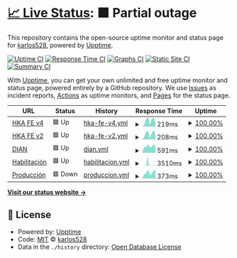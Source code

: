 # [📈 Live Status](https://karlos528.github.io/fe): <!--live status--> **🟧 Partial outage**

This repository contains the open-source uptime monitor and status page for [karlos528](https://karlos528.github.io/fe), powered by [Upptime](https://github.com/upptime/upptime).

[![Uptime CI](https://github.com/karlos528/fe/workflows/Uptime%20CI/badge.svg)](https://github.com/karlos528/fe/actions?query=workflow%3A%22Uptime+CI%22)
[![Response Time CI](https://github.com/karlos528/fe/workflows/Response%20Time%20CI/badge.svg)](https://github.com/karlos528/fe/actions?query=workflow%3A%22Response+Time+CI%22)
[![Graphs CI](https://github.com/karlos528/fe/workflows/Graphs%20CI/badge.svg)](https://github.com/karlos528/fe/actions?query=workflow%3A%22Graphs+CI%22)
[![Static Site CI](https://github.com/karlos528/fe/workflows/Static%20Site%20CI/badge.svg)](https://github.com/karlos528/fe/actions?query=workflow%3A%22Static+Site+CI%22)
[![Summary CI](https://github.com/karlos528/fe/workflows/Summary%20CI/badge.svg)](https://github.com/karlos528/fe/actions?query=workflow%3A%22Summary+CI%22)

With [Upptime](https://upptime.js.org), you can get your own unlimited and free uptime monitor and status page, powered entirely by a GitHub repository. We use [Issues](https://github.com/karlos528/fe/issues) as incident reports, [Actions](https://github.com/karlos528/fe/actions) as uptime monitors, and [Pages](https://karlos528.github.io/fe) for the status page.

<!--start: status pages-->
<!-- This summary is generated by Upptime (https://github.com/upptime/upptime) -->
<!-- Do not edit this manually, your changes will be overwritten -->
<!-- prettier-ignore -->
| URL | Status | History | Response Time | Uptime |
| --- | ------ | ------- | ------------- | ------ |
| <img alt="" src="https://favicons.githubusercontent.com/emision21v4.thefactoryhka.com.co" height="13"> [HKA FE v4](https://emision21v4.thefactoryhka.com.co/ws/v1.0/Service.svc) | 🟩 Up | [hka-fe-v4.yml](https://github.com/karlos528/fe/commits/HEAD/history/hka-fe-v4.yml) | <details><summary><img alt="Response time graph" src="./graphs/hka-fe-v4/response-time-week.png" height="20"> 219ms</summary><br><a href="https://karlos528.github.io/fe/history/hka-fe-v4"><img alt="Response time 233" src="https://img.shields.io/endpoint?url=https%3A%2F%2Fraw.githubusercontent.com%2Fkarlos528%2Ffe%2FHEAD%2Fapi%2Fhka-fe-v4%2Fresponse-time.json"></a><br><a href="https://karlos528.github.io/fe/history/hka-fe-v4"><img alt="24-hour response time 295" src="https://img.shields.io/endpoint?url=https%3A%2F%2Fraw.githubusercontent.com%2Fkarlos528%2Ffe%2FHEAD%2Fapi%2Fhka-fe-v4%2Fresponse-time-day.json"></a><br><a href="https://karlos528.github.io/fe/history/hka-fe-v4"><img alt="7-day response time 219" src="https://img.shields.io/endpoint?url=https%3A%2F%2Fraw.githubusercontent.com%2Fkarlos528%2Ffe%2FHEAD%2Fapi%2Fhka-fe-v4%2Fresponse-time-week.json"></a><br><a href="https://karlos528.github.io/fe/history/hka-fe-v4"><img alt="30-day response time 221" src="https://img.shields.io/endpoint?url=https%3A%2F%2Fraw.githubusercontent.com%2Fkarlos528%2Ffe%2FHEAD%2Fapi%2Fhka-fe-v4%2Fresponse-time-month.json"></a><br><a href="https://karlos528.github.io/fe/history/hka-fe-v4"><img alt="1-year response time 233" src="https://img.shields.io/endpoint?url=https%3A%2F%2Fraw.githubusercontent.com%2Fkarlos528%2Ffe%2FHEAD%2Fapi%2Fhka-fe-v4%2Fresponse-time-year.json"></a></details> | <details><summary><a href="https://karlos528.github.io/fe/history/hka-fe-v4">100.00%</a></summary><a href="https://karlos528.github.io/fe/history/hka-fe-v4"><img alt="All-time uptime 99.98%" src="https://img.shields.io/endpoint?url=https%3A%2F%2Fraw.githubusercontent.com%2Fkarlos528%2Ffe%2FHEAD%2Fapi%2Fhka-fe-v4%2Fuptime.json"></a><br><a href="https://karlos528.github.io/fe/history/hka-fe-v4"><img alt="24-hour uptime 100.00%" src="https://img.shields.io/endpoint?url=https%3A%2F%2Fraw.githubusercontent.com%2Fkarlos528%2Ffe%2FHEAD%2Fapi%2Fhka-fe-v4%2Fuptime-day.json"></a><br><a href="https://karlos528.github.io/fe/history/hka-fe-v4"><img alt="7-day uptime 100.00%" src="https://img.shields.io/endpoint?url=https%3A%2F%2Fraw.githubusercontent.com%2Fkarlos528%2Ffe%2FHEAD%2Fapi%2Fhka-fe-v4%2Fuptime-week.json"></a><br><a href="https://karlos528.github.io/fe/history/hka-fe-v4"><img alt="30-day uptime 100.00%" src="https://img.shields.io/endpoint?url=https%3A%2F%2Fraw.githubusercontent.com%2Fkarlos528%2Ffe%2FHEAD%2Fapi%2Fhka-fe-v4%2Fuptime-month.json"></a><br><a href="https://karlos528.github.io/fe/history/hka-fe-v4"><img alt="1-year uptime 99.98%" src="https://img.shields.io/endpoint?url=https%3A%2F%2Fraw.githubusercontent.com%2Fkarlos528%2Ffe%2FHEAD%2Fapi%2Fhka-fe-v4%2Fuptime-year.json"></a></details>
| <img alt="" src="https://favicons.githubusercontent.com/emision21v2.thefactoryhka.com.co" height="13"> [HKA FE v2](https://emision21v2.thefactoryhka.com.co/ws/v1.0/Service.svc) | 🟩 Up | [hka-fe-v2.yml](https://github.com/karlos528/fe/commits/HEAD/history/hka-fe-v2.yml) | <details><summary><img alt="Response time graph" src="./graphs/hka-fe-v2/response-time-week.png" height="20"> 208ms</summary><br><a href="https://karlos528.github.io/fe/history/hka-fe-v2"><img alt="Response time 213" src="https://img.shields.io/endpoint?url=https%3A%2F%2Fraw.githubusercontent.com%2Fkarlos528%2Ffe%2FHEAD%2Fapi%2Fhka-fe-v2%2Fresponse-time.json"></a><br><a href="https://karlos528.github.io/fe/history/hka-fe-v2"><img alt="24-hour response time 273" src="https://img.shields.io/endpoint?url=https%3A%2F%2Fraw.githubusercontent.com%2Fkarlos528%2Ffe%2FHEAD%2Fapi%2Fhka-fe-v2%2Fresponse-time-day.json"></a><br><a href="https://karlos528.github.io/fe/history/hka-fe-v2"><img alt="7-day response time 208" src="https://img.shields.io/endpoint?url=https%3A%2F%2Fraw.githubusercontent.com%2Fkarlos528%2Ffe%2FHEAD%2Fapi%2Fhka-fe-v2%2Fresponse-time-week.json"></a><br><a href="https://karlos528.github.io/fe/history/hka-fe-v2"><img alt="30-day response time 193" src="https://img.shields.io/endpoint?url=https%3A%2F%2Fraw.githubusercontent.com%2Fkarlos528%2Ffe%2FHEAD%2Fapi%2Fhka-fe-v2%2Fresponse-time-month.json"></a><br><a href="https://karlos528.github.io/fe/history/hka-fe-v2"><img alt="1-year response time 213" src="https://img.shields.io/endpoint?url=https%3A%2F%2Fraw.githubusercontent.com%2Fkarlos528%2Ffe%2FHEAD%2Fapi%2Fhka-fe-v2%2Fresponse-time-year.json"></a></details> | <details><summary><a href="https://karlos528.github.io/fe/history/hka-fe-v2">100.00%</a></summary><a href="https://karlos528.github.io/fe/history/hka-fe-v2"><img alt="All-time uptime 99.98%" src="https://img.shields.io/endpoint?url=https%3A%2F%2Fraw.githubusercontent.com%2Fkarlos528%2Ffe%2FHEAD%2Fapi%2Fhka-fe-v2%2Fuptime.json"></a><br><a href="https://karlos528.github.io/fe/history/hka-fe-v2"><img alt="24-hour uptime 100.00%" src="https://img.shields.io/endpoint?url=https%3A%2F%2Fraw.githubusercontent.com%2Fkarlos528%2Ffe%2FHEAD%2Fapi%2Fhka-fe-v2%2Fuptime-day.json"></a><br><a href="https://karlos528.github.io/fe/history/hka-fe-v2"><img alt="7-day uptime 100.00%" src="https://img.shields.io/endpoint?url=https%3A%2F%2Fraw.githubusercontent.com%2Fkarlos528%2Ffe%2FHEAD%2Fapi%2Fhka-fe-v2%2Fuptime-week.json"></a><br><a href="https://karlos528.github.io/fe/history/hka-fe-v2"><img alt="30-day uptime 100.00%" src="https://img.shields.io/endpoint?url=https%3A%2F%2Fraw.githubusercontent.com%2Fkarlos528%2Ffe%2FHEAD%2Fapi%2Fhka-fe-v2%2Fuptime-month.json"></a><br><a href="https://karlos528.github.io/fe/history/hka-fe-v2"><img alt="1-year uptime 99.98%" src="https://img.shields.io/endpoint?url=https%3A%2F%2Fraw.githubusercontent.com%2Fkarlos528%2Ffe%2FHEAD%2Fapi%2Fhka-fe-v2%2Fuptime-year.json"></a></details>
| <img alt="" src="https://favicons.githubusercontent.com/www.dian.gov.co" height="13"> [DIAN](https://www.dian.gov.co) | 🟩 Up | [dian.yml](https://github.com/karlos528/fe/commits/HEAD/history/dian.yml) | <details><summary><img alt="Response time graph" src="./graphs/dian/response-time-week.png" height="20"> 591ms</summary><br><a href="https://karlos528.github.io/fe/history/dian"><img alt="Response time 690" src="https://img.shields.io/endpoint?url=https%3A%2F%2Fraw.githubusercontent.com%2Fkarlos528%2Ffe%2FHEAD%2Fapi%2Fdian%2Fresponse-time.json"></a><br><a href="https://karlos528.github.io/fe/history/dian"><img alt="24-hour response time 647" src="https://img.shields.io/endpoint?url=https%3A%2F%2Fraw.githubusercontent.com%2Fkarlos528%2Ffe%2FHEAD%2Fapi%2Fdian%2Fresponse-time-day.json"></a><br><a href="https://karlos528.github.io/fe/history/dian"><img alt="7-day response time 591" src="https://img.shields.io/endpoint?url=https%3A%2F%2Fraw.githubusercontent.com%2Fkarlos528%2Ffe%2FHEAD%2Fapi%2Fdian%2Fresponse-time-week.json"></a><br><a href="https://karlos528.github.io/fe/history/dian"><img alt="30-day response time 634" src="https://img.shields.io/endpoint?url=https%3A%2F%2Fraw.githubusercontent.com%2Fkarlos528%2Ffe%2FHEAD%2Fapi%2Fdian%2Fresponse-time-month.json"></a><br><a href="https://karlos528.github.io/fe/history/dian"><img alt="1-year response time 690" src="https://img.shields.io/endpoint?url=https%3A%2F%2Fraw.githubusercontent.com%2Fkarlos528%2Ffe%2FHEAD%2Fapi%2Fdian%2Fresponse-time-year.json"></a></details> | <details><summary><a href="https://karlos528.github.io/fe/history/dian">100.00%</a></summary><a href="https://karlos528.github.io/fe/history/dian"><img alt="All-time uptime 99.73%" src="https://img.shields.io/endpoint?url=https%3A%2F%2Fraw.githubusercontent.com%2Fkarlos528%2Ffe%2FHEAD%2Fapi%2Fdian%2Fuptime.json"></a><br><a href="https://karlos528.github.io/fe/history/dian"><img alt="24-hour uptime 100.00%" src="https://img.shields.io/endpoint?url=https%3A%2F%2Fraw.githubusercontent.com%2Fkarlos528%2Ffe%2FHEAD%2Fapi%2Fdian%2Fuptime-day.json"></a><br><a href="https://karlos528.github.io/fe/history/dian"><img alt="7-day uptime 100.00%" src="https://img.shields.io/endpoint?url=https%3A%2F%2Fraw.githubusercontent.com%2Fkarlos528%2Ffe%2FHEAD%2Fapi%2Fdian%2Fuptime-week.json"></a><br><a href="https://karlos528.github.io/fe/history/dian"><img alt="30-day uptime 99.96%" src="https://img.shields.io/endpoint?url=https%3A%2F%2Fraw.githubusercontent.com%2Fkarlos528%2Ffe%2FHEAD%2Fapi%2Fdian%2Fuptime-month.json"></a><br><a href="https://karlos528.github.io/fe/history/dian"><img alt="1-year uptime 99.73%" src="https://img.shields.io/endpoint?url=https%3A%2F%2Fraw.githubusercontent.com%2Fkarlos528%2Ffe%2FHEAD%2Fapi%2Fdian%2Fuptime-year.json"></a></details>
| <img alt="" src="https://favicons.githubusercontent.com/catalogo-vpfe-hab.dian.gov.co" height="13"> [Habilitación](https://catalogo-vpfe-hab.dian.gov.co/User/Login) | 🟩 Up | [habilitacion.yml](https://github.com/karlos528/fe/commits/HEAD/history/habilitacion.yml) | <details><summary><img alt="Response time graph" src="./graphs/habilitacion/response-time-week.png" height="20"> 3510ms</summary><br><a href="https://karlos528.github.io/fe/history/habilitacion"><img alt="Response time 1752" src="https://img.shields.io/endpoint?url=https%3A%2F%2Fraw.githubusercontent.com%2Fkarlos528%2Ffe%2FHEAD%2Fapi%2Fhabilitacion%2Fresponse-time.json"></a><br><a href="https://karlos528.github.io/fe/history/habilitacion"><img alt="24-hour response time 494" src="https://img.shields.io/endpoint?url=https%3A%2F%2Fraw.githubusercontent.com%2Fkarlos528%2Ffe%2FHEAD%2Fapi%2Fhabilitacion%2Fresponse-time-day.json"></a><br><a href="https://karlos528.github.io/fe/history/habilitacion"><img alt="7-day response time 3510" src="https://img.shields.io/endpoint?url=https%3A%2F%2Fraw.githubusercontent.com%2Fkarlos528%2Ffe%2FHEAD%2Fapi%2Fhabilitacion%2Fresponse-time-week.json"></a><br><a href="https://karlos528.github.io/fe/history/habilitacion"><img alt="30-day response time 1366" src="https://img.shields.io/endpoint?url=https%3A%2F%2Fraw.githubusercontent.com%2Fkarlos528%2Ffe%2FHEAD%2Fapi%2Fhabilitacion%2Fresponse-time-month.json"></a><br><a href="https://karlos528.github.io/fe/history/habilitacion"><img alt="1-year response time 1752" src="https://img.shields.io/endpoint?url=https%3A%2F%2Fraw.githubusercontent.com%2Fkarlos528%2Ffe%2FHEAD%2Fapi%2Fhabilitacion%2Fresponse-time-year.json"></a></details> | <details><summary><a href="https://karlos528.github.io/fe/history/habilitacion">100.00%</a></summary><a href="https://karlos528.github.io/fe/history/habilitacion"><img alt="All-time uptime 99.67%" src="https://img.shields.io/endpoint?url=https%3A%2F%2Fraw.githubusercontent.com%2Fkarlos528%2Ffe%2FHEAD%2Fapi%2Fhabilitacion%2Fuptime.json"></a><br><a href="https://karlos528.github.io/fe/history/habilitacion"><img alt="24-hour uptime 100.00%" src="https://img.shields.io/endpoint?url=https%3A%2F%2Fraw.githubusercontent.com%2Fkarlos528%2Ffe%2FHEAD%2Fapi%2Fhabilitacion%2Fuptime-day.json"></a><br><a href="https://karlos528.github.io/fe/history/habilitacion"><img alt="7-day uptime 100.00%" src="https://img.shields.io/endpoint?url=https%3A%2F%2Fraw.githubusercontent.com%2Fkarlos528%2Ffe%2FHEAD%2Fapi%2Fhabilitacion%2Fuptime-week.json"></a><br><a href="https://karlos528.github.io/fe/history/habilitacion"><img alt="30-day uptime 99.50%" src="https://img.shields.io/endpoint?url=https%3A%2F%2Fraw.githubusercontent.com%2Fkarlos528%2Ffe%2FHEAD%2Fapi%2Fhabilitacion%2Fuptime-month.json"></a><br><a href="https://karlos528.github.io/fe/history/habilitacion"><img alt="1-year uptime 99.67%" src="https://img.shields.io/endpoint?url=https%3A%2F%2Fraw.githubusercontent.com%2Fkarlos528%2Ffe%2FHEAD%2Fapi%2Fhabilitacion%2Fuptime-year.json"></a></details>
| <img alt="" src="https://favicons.githubusercontent.com/catalogo-vpfe.dian.gov.co" height="13"> [Producción](https://catalogo-vpfe.dian.gov.co/User/Login) | 🟥 Down | [produccion.yml](https://github.com/karlos528/fe/commits/HEAD/history/produccion.yml) | <details><summary><img alt="Response time graph" src="./graphs/produccion/response-time-week.png" height="20"> 373ms</summary><br><a href="https://karlos528.github.io/fe/history/produccion"><img alt="Response time 360" src="https://img.shields.io/endpoint?url=https%3A%2F%2Fraw.githubusercontent.com%2Fkarlos528%2Ffe%2FHEAD%2Fapi%2Fproduccion%2Fresponse-time.json"></a><br><a href="https://karlos528.github.io/fe/history/produccion"><img alt="24-hour response time 447" src="https://img.shields.io/endpoint?url=https%3A%2F%2Fraw.githubusercontent.com%2Fkarlos528%2Ffe%2FHEAD%2Fapi%2Fproduccion%2Fresponse-time-day.json"></a><br><a href="https://karlos528.github.io/fe/history/produccion"><img alt="7-day response time 373" src="https://img.shields.io/endpoint?url=https%3A%2F%2Fraw.githubusercontent.com%2Fkarlos528%2Ffe%2FHEAD%2Fapi%2Fproduccion%2Fresponse-time-week.json"></a><br><a href="https://karlos528.github.io/fe/history/produccion"><img alt="30-day response time 385" src="https://img.shields.io/endpoint?url=https%3A%2F%2Fraw.githubusercontent.com%2Fkarlos528%2Ffe%2FHEAD%2Fapi%2Fproduccion%2Fresponse-time-month.json"></a><br><a href="https://karlos528.github.io/fe/history/produccion"><img alt="1-year response time 360" src="https://img.shields.io/endpoint?url=https%3A%2F%2Fraw.githubusercontent.com%2Fkarlos528%2Ffe%2FHEAD%2Fapi%2Fproduccion%2Fresponse-time-year.json"></a></details> | <details><summary><a href="https://karlos528.github.io/fe/history/produccion">100.00%</a></summary><a href="https://karlos528.github.io/fe/history/produccion"><img alt="All-time uptime 99.90%" src="https://img.shields.io/endpoint?url=https%3A%2F%2Fraw.githubusercontent.com%2Fkarlos528%2Ffe%2FHEAD%2Fapi%2Fproduccion%2Fuptime.json"></a><br><a href="https://karlos528.github.io/fe/history/produccion"><img alt="24-hour uptime 99.99%" src="https://img.shields.io/endpoint?url=https%3A%2F%2Fraw.githubusercontent.com%2Fkarlos528%2Ffe%2FHEAD%2Fapi%2Fproduccion%2Fuptime-day.json"></a><br><a href="https://karlos528.github.io/fe/history/produccion"><img alt="7-day uptime 100.00%" src="https://img.shields.io/endpoint?url=https%3A%2F%2Fraw.githubusercontent.com%2Fkarlos528%2Ffe%2FHEAD%2Fapi%2Fproduccion%2Fuptime-week.json"></a><br><a href="https://karlos528.github.io/fe/history/produccion"><img alt="30-day uptime 100.00%" src="https://img.shields.io/endpoint?url=https%3A%2F%2Fraw.githubusercontent.com%2Fkarlos528%2Ffe%2FHEAD%2Fapi%2Fproduccion%2Fuptime-month.json"></a><br><a href="https://karlos528.github.io/fe/history/produccion"><img alt="1-year uptime 99.90%" src="https://img.shields.io/endpoint?url=https%3A%2F%2Fraw.githubusercontent.com%2Fkarlos528%2Ffe%2FHEAD%2Fapi%2Fproduccion%2Fuptime-year.json"></a></details>

<!--end: status pages-->

[**Visit our status website →**](https://karlos528.github.io/fe)

## 📄 License

- Powered by: [Upptime](https://github.com/upptime/upptime)
- Code: [MIT](./LICENSE) © [karlos528](https://karlos528.github.io/fe)
- Data in the `./history` directory: [Open Database License](https://opendatacommons.org/licenses/odbl/1-0/)
